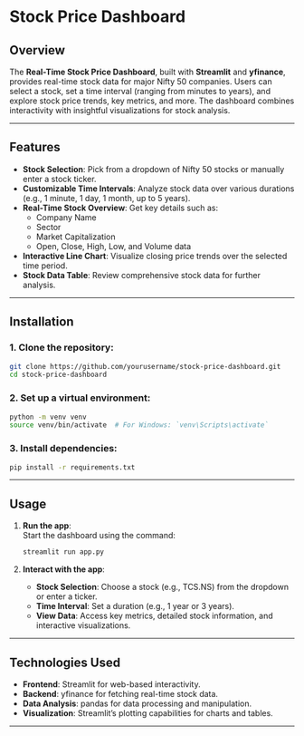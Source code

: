 # Stock Price Dashboard

## Overview

The **Real-Time Stock Price Dashboard**, built with **Streamlit** and **yfinance**, provides real-time stock data for major Nifty 50 companies. Users can select a stock, set a time interval (ranging from minutes to years), and explore stock price trends, key metrics, and more. The dashboard combines interactivity with insightful visualizations for stock analysis.

---

## Features

- **Stock Selection**: Pick from a dropdown of Nifty 50 stocks or manually enter a stock ticker.
- **Customizable Time Intervals**: Analyze stock data over various durations (e.g., 1 minute, 1 day, 1 month, up to 5 years).
- **Real-Time Stock Overview**: Get key details such as:
  - Company Name
  - Sector
  - Market Capitalization
  - Open, Close, High, Low, and Volume data
- **Interactive Line Chart**: Visualize closing price trends over the selected time period.
- **Stock Data Table**: Review comprehensive stock data for further analysis.

---

## Installation

### 1. Clone the repository:

```bash
git clone https://github.com/yourusername/stock-price-dashboard.git
cd stock-price-dashboard
```

### 2. Set up a virtual environment:

```bash
python -m venv venv
source venv/bin/activate  # For Windows: `venv\Scripts\activate`
```

### 3. Install dependencies:

```bash
pip install -r requirements.txt
```

---

## Usage

1. **Run the app**:  
   Start the dashboard using the command:  
   ```bash
   streamlit run app.py
   ```

2. **Interact with the app**:
   - **Stock Selection**: Choose a stock (e.g., TCS.NS) from the dropdown or enter a ticker.
   - **Time Interval**: Set a duration (e.g., 1 year or 3 years).
   - **View Data**: Access key metrics, detailed stock information, and interactive visualizations.

---

## Technologies Used

- **Frontend**: Streamlit for web-based interactivity.
- **Backend**: yfinance for fetching real-time stock data.
- **Data Analysis**: pandas for data processing and manipulation.
- **Visualization**: Streamlit’s plotting capabilities for charts and tables.

---
